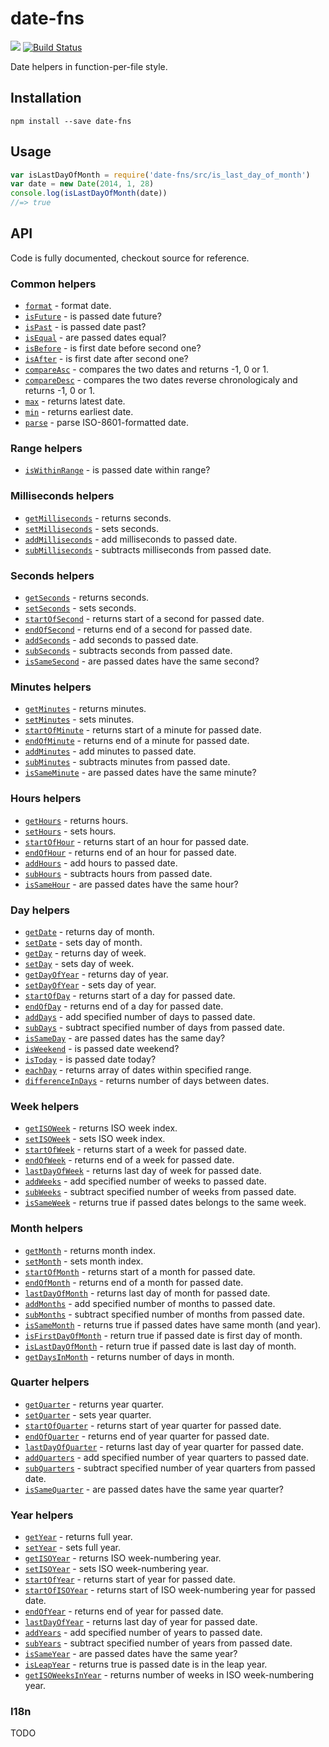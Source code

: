 # date-fns
[![](http://img.shields.io/npm/v/date-fns.svg)](https://www.npmjs.org/package/date-fns)
[![Build Status](https://travis-ci.org/js-fns/date-fns.svg)](https://travis-ci.org/js-fns/date-fns)

Date helpers in function-per-file style.

## Installation

```
npm install --save date-fns
```

## Usage

``` javascript
var isLastDayOfMonth = require('date-fns/src/is_last_day_of_month')
var date = new Date(2014, 1, 28)
console.log(isLastDayOfMonth(date))
//=> true
```

## API

Code is fully documented, checkout source for reference.

### Common helpers

* [`format`](./src/format.js) - format date.
* [`isFuture`](./src/is_future.js) - is passed date future?
* [`isPast`](./src/is_future.js) - is passed date past?
* [`isEqual`](./src/is_equal.js) - are passed dates equal?
* [`isBefore`](./src/is_before.js) - is first date before second one?
* [`isAfter`](./src/is_after.js) - is first date after second one?
* [`compareAsc`](./src/compare_asc.js) - compares the two dates and returns -1, 0 or 1.
* [`compareDesc`](./src/compare_desc.js) - compares the two dates reverse chronologicaly and returns -1, 0 or 1.
* [`max`]('./src/max') - returns latest date.
* [`min`]('./src/min') - returns earliest date.
* [`parse`](./src/parse.js) - parse ISO-8601-formatted date.

### Range helpers

* [`isWithinRange`](./src/is_within_range.js) - is passed date within range?

### Milliseconds helpers

* [`getMilliseconds`](./src/get_milliseconds.js) - returns seconds.
* [`setMilliseconds`](./src/set_milliseconds.js) - sets seconds.
* [`addMilliseconds`](./src/add_milliseconds.js) - add milliseconds to passed date.
* [`subMilliseconds`](./src/sub_milliseconds.js) - subtracts milliseconds from passed date.

### Seconds helpers

* [`getSeconds`](./src/get_seconds.js) - returns seconds.
* [`setSeconds`](./src/set_seconds.js) - sets seconds.
* [`startOfSecond`](./src/start_of_second.js) - returns start of a second for passed date.
* [`endOfSecond`](./src/end_of_second.js) - returns end of a second for passed date.
* [`addSeconds`](./src/add_seconds.js) - add seconds to passed date.
* [`subSeconds`](./src/sub_seconds.js) - subtracts seconds from passed date.
* [`isSameSecond`](./src/is_same_second.js) - are passed dates have the same second?

### Minutes helpers

* [`getMinutes`](./src/get_minutes.js) - returns minutes.
* [`setMinutes`](./src/set_minutes.js) - sets minutes.
* [`startOfMinute`](./src/start_of_minute.js) - returns start of a minute for passed date.
* [`endOfMinute`](./src/end_of_minute.js) - returns end of a minute for passed date.
* [`addMinutes`](./src/add_minutes.js) - add minutes to passed date.
* [`subMinutes`](./src/sub_minutes.js) - subtracts minutes from passed date.
* [`isSameMinute`](./src/is_same_minute.js) - are passed dates have the same minute?

### Hours helpers

* [`getHours`](./src/get_hours.js) - returns hours.
* [`setHours`](./src/set_hours.js) - sets hours.
* [`startOfHour`](./src/start_of_hour.js) - returns start of an hour for passed date.
* [`endOfHour`](./src/end_of_hour.js) - returns end of an hour for passed date.
* [`addHours`](./src/add_hours.js) - add hours to passed date.
* [`subHours`](./src/sub_hours.js) - subtracts hours from passed date.
* [`isSameHour`](./src/is_same_hour.js) - are passed dates have the same hour?

### Day helpers

* [`getDate`](./src/get_date.js) - returns day of month.
* [`setDate`](./src/set_date.js) - sets day of month.
* [`getDay`](./src/get_day.js) - returns day of week.
* [`setDay`](./src/set_day.js) - sets day of week.
* [`getDayOfYear`](./src/get_day_of_year.js) - returns day of year.
* [`setDayOfYear`](./src/set_day_of_year.js) - sets day of year.
* [`startOfDay`](./src/start_of_day.js) - returns start of a day for passed date.
* [`endOfDay`](./src/end_of_day.js) - returns end of a day for passed date.
* [`addDays`](./src/add_days.js) - add specified number of days to passed date.
* [`subDays`](./src/sub_days.js) - subtract specified number of days from passed date.
* [`isSameDay`](./src/is_same_day.js) - are passed dates has the same day?
* [`isWeekend`](./src/is_weekend.js) - is passed date weekend?
* [`isToday`](./src/is_today.js) - is passed date today?
* [`eachDay`](./src/each_day.js) - returns array of dates within specified range.
* [`differenceInDays`](./src/difference_in_days.js) - returns number of days between dates.

### Week helpers

* [`getISOWeek`](./src/get_iso_week.js) - returns ISO week index.
* [`setISOWeek`](./src/set_iso_week.js) - sets ISO week index.
* [`startOfWeek`](./src/start_of_week.js) - returns start of a week for passed date.
* [`endOfWeek`](./src/end_of_week.js) - returns end of a week for passed date.
* [`lastDayOfWeek`](./src/last_day_of_week.js) - returns last day of week for passed date.
* [`addWeeks`](./src/add_weeks.js) - add specified number of weeks to passed date.
* [`subWeeks`](./src/sub_weeks.js) - subtract specified number of weeks from passed date.
* [`isSameWeek`](./src/is_same_week.js) - returns true if passed dates belongs to the same week.

### Month helpers

* [`getMonth`](./src/get_month.js) - returns month index.
* [`setMonth`](./src/set_month.js) - sets month index.
* [`startOfMonth`](./src/start_of_month.js) - returns start of a month for passed date.
* [`endOfMonth`](./src/end_of_month.js) - returns end of a month for passed date.
* [`lastDayOfMonth`](./src/last_day_of_month.js) - returns last day of month for passed date.
* [`addMonths`](./src/add_months.js) - add specified number of months to passed date.
* [`subMonths`](./src/sub_months.js) - subtract specified number of months from passed date.
* [`isSameMonth`](./src/is_same_month.js) - returns true if passed dates have same month (and year).
* [`isFirstDayOfMonth`](./src/is_first_day_of_month.js) - return true if passed date is first day of month.
* [`isLastDayOfMonth`](./src/is_last_day_of_month.js) - return true if passed date is last day of month.
* [`getDaysInMonth`](./src/get_days_in_month.js) - returns number of days in month.

### Quarter helpers

* [`getQuarter`](./src/get_quarter.js) - returns year quarter.
* [`setQuarter`](./src/set_quarter.js) - sets year quarter.
* [`startOfQuarter`](./src/start_of_quarter.js) - returns start of year quarter for passed date.
* [`endOfQuarter`](./src/end_of_quarter.js) - returns end of year quarter for passed date.
* [`lastDayOfQuarter`](./src/last_day_of_quarter.js) - returns last day of year quarter for passed date.
* [`addQuarters`](./src/add_quarters.js) - add specified number of year quarters to passed date.
* [`subQuarters`](./src/sub_quarters.js) - subtract specified number of year quarters from passed date.
* [`isSameQuarter`](./src/is_same_quarter.js) - are passed dates have the same year quarter?

### Year helpers

* [`getYear`](./src/set_year.js) - returns full year.
* [`setYear`](./src/set_year.js) - sets full year.
* [`getISOYear`](./src/get_iso_year.js) - returns ISO week-numbering year.
* [`setISOYear`](./src/set_iso_year.js) - sets ISO week-numbering year.
* [`startOfYear`](./src/start_of_year.js) - returns start of year for passed date.
* [`startOfISOYear`](./src/start_of_iso_year.js) - returns start of ISO week-numbering year for passed date.
* [`endOfYear`](./src/end_of_year.js) - returns end of year for passed date.
* [`lastDayOfYear`](./src/last_day_of_year.js) - returns last day of year for passed date.
* [`addYears`](./src/add_years.js) - add specified number of years to passed date.
* [`subYears`](./src/sub_years.js) - subtract specified number of years from passed date.
* [`isSameYear`](./src/is_same_year.js) - are passed dates have the same year?
* [`isLeapYear`](./src/is_leap_year.js) - returns true is passed date is in the leap year.
* [`getISOWeeksInYear`]('./src/get_iso_weeks_in_year') - returns number of weeks in ISO week-numbering year.

### I18n

TODO

